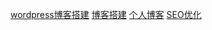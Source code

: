 [wordpress博客搭建](https://aigow.xyz/archives/wordpress-jc-01)
[博客搭建](https://aigow.xyz/tags/%E5%8D%9A%E5%AE%A2%E6%90%AD%E5%BB%BA)
[个人博客](https://aigow.xyz/tags/%E4%B8%AA%E4%BA%BA%E5%8D%9A%E5%AE%A2)
[SEO优化](https://aigow.xyz/archives/wordpress-jj-2)
